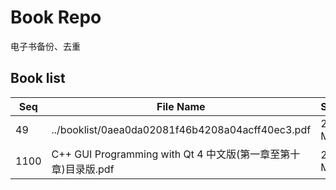 Book Repo
=========

电子书备份、去重

Book list
---------

| Seq | File Name | Size | MD5 |
| --- | --------- | ---- | --- |
| 49 | ../booklist/0aea0da02081f46b4208a04acff40ec3.pdf | 2.4 MB | 0aea0da02081f46b4208a04acff40ec3 | 
| 1100 | C++ GUI Programming with Qt 4 中文版(第一章至第十章)目录版.pdf | 2.4 MB | 0aea0da02081f46b4208a04acff40ec3 | 
